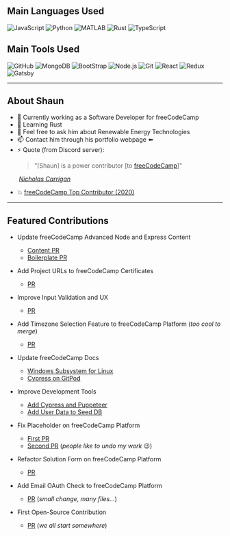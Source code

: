 ## Main Languages Used

![JavaScript](https://img.shields.io/badge/-JavaScript-000000?style=flat&logo=javascript&logoColor=ffa500)
![Python](https://img.shields.io/badge/-Python-000000?style=flat&logo=python&logoColor=008000)
![MATLAB](https://img.shields.io/badge/-MATLAB-000000?style=flat&logo=MATLAB)
![Rust](https://img.shields.io/badge/-Rust-000000?style=flat&logo=Rust)
![TypeScript](https://img.shields.io/badge/-TypeScript-000000?style=flat&logo=typescript&logoColor=0062f5)

## Main Tools Used

![GitHub](https://img.shields.io/badge/-GitHub-000000?style=flat&logo=github&logoColor=FFFFFF)
![MongoDB](https://img.shields.io/badge/-MongoDB-000000?style=flat&logo=MongoDB&logoColor=007396)
![BootStrap](https://img.shields.io/badge/-BootStrap-000000?style=flat&logo=BootStrap&logoColor=800080)
![Node.js](https://img.shields.io/badge/-Node.js-000000?style=flat&logo=node.js&logoColor=339933)
![Git](https://img.shields.io/badge/-Git.js-000000?style=flat&logo=git&logoColor=f05033)
![React](https://img.shields.io/badge/-React-000000?style=flat&logo=React&logoColor=61DAFB)
![Redux](https://img.shields.io/badge/-Redux-000000?style=flat&logo=Redux&logoColor=764abc)
![Gatsby](https://img.shields.io/badge/-Gatsby-000000?style=flat&logo=Gatsby&logoColor=61DAFB)

---

## About Shaun

- 🔭 Currently working as a Software Developer for freeCodeCamp
- 🌱 Learning Rust
- 💬 Feel free to ask him about Renewable Energy Technologies
- 📫 Contact him through his portfolio webpage :arrow_left:
- ⚡ Quote (from Discord server):
  > "[Shaun] is a power contributor [to [freeCodeCamp](https://github.com/freeCodeCamp/freeCodeCamp)]"
  
&nbsp;&nbsp;&nbsp;&nbsp;&nbsp;&nbsp; [_Nicholas Carrigan_](https://www.nhcarrigan.com/home)
- :boom: [freeCodeCamp Top Contributor (2020)](https://www.freecodecamp.org/news/2020-top-contributors/#:~:text=Shaun%20Hamilton)

---

## Featured Contributions

- Update freeCodeCamp Advanced Node and Express Content
  - [Content PR](https://github.com/freeCodeCamp/freeCodeCamp/pull/39080)
  - [Boilerplate PR](https://github.com/freeCodeCamp/boilerplate-advancednode/pull/11)
  
- Add Project URLs to freeCodeCamp Certificates
  - [PR](https://github.com/freeCodeCamp/freeCodeCamp/pull/40071)
  
- Improve Input Validation and UX
  - [PR](https://github.com/freeCodeCamp/freeCodeCamp/pull/40225)
  
- Add Timezone Selection Feature to freeCodeCamp Platform (_too cool to merge_)
  - [PR](https://github.com/freeCodeCamp/freeCodeCamp/pull/39218)
  
- Update freeCodeCamp Docs
  - [Windows Subsystem for Linux](https://github.com/freeCodeCamp/freeCodeCamp/pull/38997)
  - [Cypress on GitPod](https://github.com/freeCodeCamp/freeCodeCamp/pull/40925)
  
- Improve Development Tools
  - [Add Cypress and Puppeteer](https://github.com/freeCodeCamp/freeCodeCamp/pull/40862)
  - [Add User Data to Seed DB](https://github.com/freeCodeCamp/freeCodeCamp/pull/40181)
  
- Fix Placeholder on freeCodeCamp Platform
  - [First PR](https://github.com/freeCodeCamp/freeCodeCamp/pull/38411)
  - [Second PR](https://github.com/freeCodeCamp/freeCodeCamp/pull/39494) (_people like to undo my work_ :wink:)

- Refactor Solution Form on freeCodeCamp Platform
  - [PR](https://github.com/freeCodeCamp/freeCodeCamp/pull/39552)

- Add Email OAuth Check to freeCodeCamp Platform
  - [PR](https://github.com/freeCodeCamp/freeCodeCamp/pull/38586) (_small change, many files..._)
  
- First Open-Source Contribution
  - [PR](https://github.com/freeCodeCamp/freeCodeCamp/pull/38316) (_we all start somewhere_)
